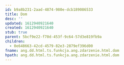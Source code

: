 ```yaml
---
id: b9a8b231-2aad-4874-980e-dcb189086533
title: Dom
desc: ''
updated: 1612940921640
created: 1612940921640
stub: true
parent: 5bcf9e22-f70d-453f-9c64-57d3e819fb9a
children:
  - 0e648663-42cd-4579-82e3-2879ef396d00
fname: ang.dd.html.ts.funkcja.ang.zdarzenie.html.dom
hpath: ang.dd.html.ts.funkcja.ang.zdarzenie.html.dom
---
```



